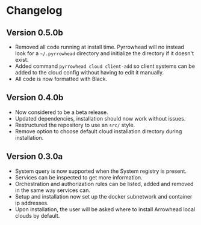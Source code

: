 Changelog
=========

## Version 0.5.0b
 - Removed all code running at install time. Pyrrowhead will no instead look for a
   `~/.pyrrowhead` directory and initialize the directory if it doesn't exist.
 - Added command `pyrrowhead cloud client-add` so client systems can be added to the
   cloud config without having to edit it manually.
 - All code is now formatted with Black.

## Version 0.4.0b
 - Now considered to be a beta release.
 - Updated dependencies, installation should now work without issues.
 - Restructured the repository to use an `src/` style.
 - Remove option to choose default cloud installation directory during installation.

## Version 0.3.0a

 - System query is now supported when the System registry is present.
 - Services can be inspected to get more information.
 - Orchestration and authorization rules can be listed, added and removed in the same way services can. 
 - Setup and installation now set up the docker subnetwork and container ip addresses.
 - Upon installation, the user will be asked where to install Arrowhead local clouds by default.
 